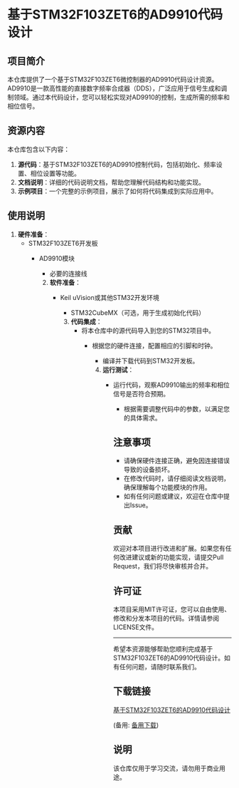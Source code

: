 # 基于STM32F103ZET6的AD9910代码设计

## 项目简介

本仓库提供了一个基于STM32F103ZET6微控制器的AD9910代码设计资源。AD9910是一款高性能的直接数字频率合成器（DDS），广泛应用于信号生成和调制领域。通过本代码设计，您可以轻松实现对AD9910的控制，生成所需的频率和相位信号。

## 资源内容

本仓库包含以下内容：

1. **源代码**：基于STM32F103ZET6的AD9910控制代码，包括初始化、频率设置、相位设置等功能。
2. **文档说明**：详细的代码说明文档，帮助您理解代码结构和功能实现。
3. **示例项目**：一个完整的示例项目，展示了如何将代码集成到实际应用中。

## 使用说明

1. **硬件准备**：
   - STM32F103ZET6开发板
      - AD9910模块
         - 必要的连接线

         2. **软件准备**：
            - Keil uVision或其他STM32开发环境
               - STM32CubeMX（可选，用于生成初始化代码）

               3. **代码集成**：
                  - 将本仓库中的源代码导入到您的STM32项目中。
                     - 根据您的硬件连接，配置相应的引脚和时钟。
                        - 编译并下载代码到STM32开发板。

                        4. **运行测试**：
                           - 运行代码，观察AD9910输出的频率和相位信号是否符合预期。
                              - 根据需要调整代码中的参数，以满足您的具体需求。

                              ## 注意事项

                              - 请确保硬件连接正确，避免因连接错误导致的设备损坏。
                              - 在修改代码时，请仔细阅读文档说明，确保理解每个功能模块的作用。
                              - 如有任何问题或建议，欢迎在仓库中提出Issue。

                              ## 贡献

                              欢迎对本项目进行改进和扩展。如果您有任何改进建议或新的功能实现，请提交Pull Request，我们将尽快审核并合并。

                              ## 许可证

                              本项目采用MIT许可证，您可以自由使用、修改和分发本项目的代码。详情请参阅LICENSE文件。

                              ---

                              希望本资源能够帮助您顺利完成基于STM32F103ZET6的AD9910代码设计。如有任何问题，请随时联系我们。

                              ## 下载链接
                              [基于STM32F103ZET6的AD9910代码设计](https://pan.quark.cn/s/49eb85f2292f) 

                              (备用: [备用下载](https://pan.baidu.com/s/1Qnosun9iVpYItwNExmtReg?pwd=1234))

                              ## 说明

                              该仓库仅用于学习交流，请勿用于商业用途。
